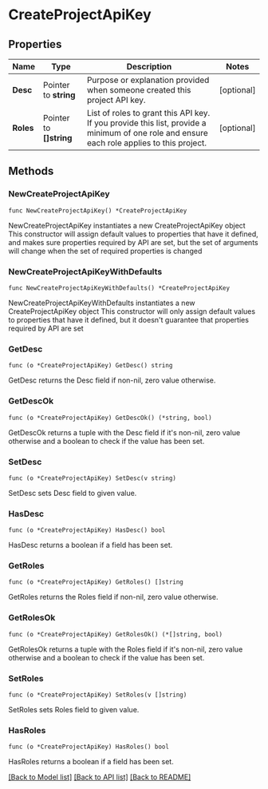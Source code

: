 # CreateProjectApiKey

## Properties

Name | Type | Description | Notes
------------ | ------------- | ------------- | -------------
**Desc** | Pointer to **string** | Purpose or explanation provided when someone created this project API key. | [optional] 
**Roles** | Pointer to **[]string** | List of roles to grant this API key. If you provide this list, provide a minimum of one role and ensure each role applies to this project. | [optional] 

## Methods

### NewCreateProjectApiKey

`func NewCreateProjectApiKey() *CreateProjectApiKey`

NewCreateProjectApiKey instantiates a new CreateProjectApiKey object
This constructor will assign default values to properties that have it defined,
and makes sure properties required by API are set, but the set of arguments
will change when the set of required properties is changed

### NewCreateProjectApiKeyWithDefaults

`func NewCreateProjectApiKeyWithDefaults() *CreateProjectApiKey`

NewCreateProjectApiKeyWithDefaults instantiates a new CreateProjectApiKey object
This constructor will only assign default values to properties that have it defined,
but it doesn't guarantee that properties required by API are set

### GetDesc

`func (o *CreateProjectApiKey) GetDesc() string`

GetDesc returns the Desc field if non-nil, zero value otherwise.

### GetDescOk

`func (o *CreateProjectApiKey) GetDescOk() (*string, bool)`

GetDescOk returns a tuple with the Desc field if it's non-nil, zero value otherwise
and a boolean to check if the value has been set.

### SetDesc

`func (o *CreateProjectApiKey) SetDesc(v string)`

SetDesc sets Desc field to given value.

### HasDesc

`func (o *CreateProjectApiKey) HasDesc() bool`

HasDesc returns a boolean if a field has been set.

### GetRoles

`func (o *CreateProjectApiKey) GetRoles() []string`

GetRoles returns the Roles field if non-nil, zero value otherwise.

### GetRolesOk

`func (o *CreateProjectApiKey) GetRolesOk() (*[]string, bool)`

GetRolesOk returns a tuple with the Roles field if it's non-nil, zero value otherwise
and a boolean to check if the value has been set.

### SetRoles

`func (o *CreateProjectApiKey) SetRoles(v []string)`

SetRoles sets Roles field to given value.

### HasRoles

`func (o *CreateProjectApiKey) HasRoles() bool`

HasRoles returns a boolean if a field has been set.


[[Back to Model list]](../README.md#documentation-for-models) [[Back to API list]](../README.md#documentation-for-api-endpoints) [[Back to README]](../README.md)


